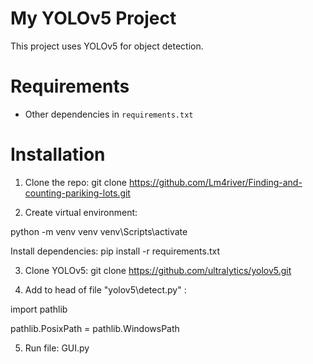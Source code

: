# My YOLOv5 Project

This project uses YOLOv5 for object detection.

# Requirements

- Other dependencies in `requirements.txt`

# Installation

1. Clone the repo:  git clone https://github.com/Lm4river/Finding-and-counting-pariking-lots.git 

2. Create virtual environment:

python -m venv venv
venv\Scripts\activate  

Install dependencies:
pip install -r requirements.txt

3. Clone YOLOv5:  git clone https://github.com/ultralytics/yolov5.git

4. Add to head of file "yolov5\detect.py" :

import pathlib

pathlib.PosixPath = pathlib.WindowsPath

5. Run file:  GUI.py
